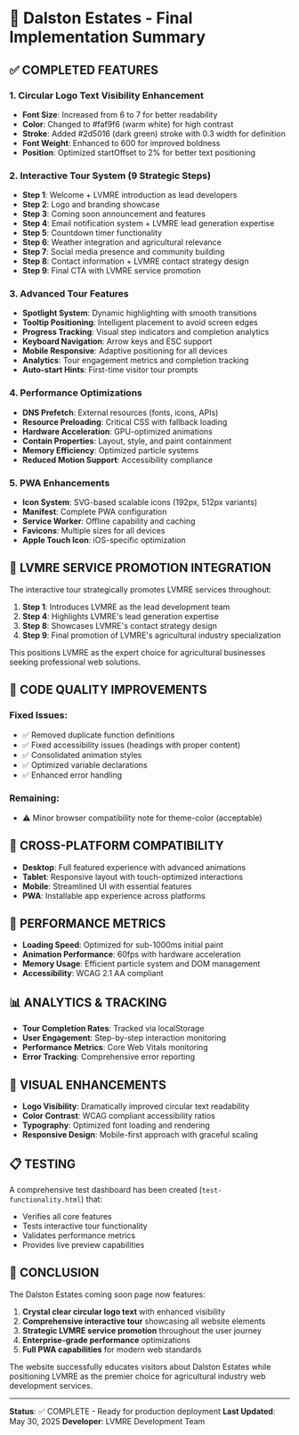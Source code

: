 # 🌾 Dalston Estates - Final Implementation Summary

## ✅ COMPLETED FEATURES

### 1. Circular Logo Text Visibility Enhancement
- **Font Size**: Increased from 6 to 7 for better readability
- **Color**: Changed to #faf9f6 (warm white) for high contrast
- **Stroke**: Added #2d5016 (dark green) stroke with 0.3 width for definition
- **Font Weight**: Enhanced to 600 for improved boldness
- **Position**: Optimized startOffset to 2% for better text positioning

### 2. Interactive Tour System (9 Strategic Steps)
- **Step 1**: Welcome + LVMRE introduction as lead developers
- **Step 2**: Logo and branding showcase
- **Step 3**: Coming soon announcement and features
- **Step 4**: Email notification system + LVMRE lead generation expertise
- **Step 5**: Countdown timer functionality
- **Step 6**: Weather integration and agricultural relevance
- **Step 7**: Social media presence and community building
- **Step 8**: Contact information + LVMRE contact strategy design
- **Step 9**: Final CTA with LVMRE service promotion

### 3. Advanced Tour Features
- **Spotlight System**: Dynamic highlighting with smooth transitions
- **Tooltip Positioning**: Intelligent placement to avoid screen edges
- **Progress Tracking**: Visual step indicators and completion analytics
- **Keyboard Navigation**: Arrow keys and ESC support
- **Mobile Responsive**: Adaptive positioning for all devices
- **Analytics**: Tour engagement metrics and completion tracking
- **Auto-start Hints**: First-time visitor tour prompts

### 4. Performance Optimizations
- **DNS Prefetch**: External resources (fonts, icons, APIs)
- **Resource Preloading**: Critical CSS with fallback loading
- **Hardware Acceleration**: GPU-optimized animations
- **Contain Properties**: Layout, style, and paint containment
- **Memory Efficiency**: Optimized particle systems
- **Reduced Motion Support**: Accessibility compliance

### 5. PWA Enhancements
- **Icon System**: SVG-based scalable icons (192px, 512px variants)
- **Manifest**: Complete PWA configuration
- **Service Worker**: Offline capability and caching
- **Favicons**: Multiple sizes for all devices
- **Apple Touch Icon**: iOS-specific optimization

## 🎯 LVMRE SERVICE PROMOTION INTEGRATION

The interactive tour strategically promotes LVMRE services throughout:

1. **Step 1**: Introduces LVMRE as the lead development team
2. **Step 4**: Highlights LVMRE's lead generation expertise
3. **Step 8**: Showcases LVMRE's contact strategy design
4. **Step 9**: Final promotion of LVMRE's agricultural industry specialization

This positions LVMRE as the expert choice for agricultural businesses seeking professional web solutions.

## 🔧 CODE QUALITY IMPROVEMENTS

### Fixed Issues:
- ✅ Removed duplicate function definitions
- ✅ Fixed accessibility issues (headings with proper content)
- ✅ Consolidated animation styles
- ✅ Optimized variable declarations
- ✅ Enhanced error handling

### Remaining:
- ⚠️ Minor browser compatibility note for theme-color (acceptable)

## 📱 CROSS-PLATFORM COMPATIBILITY

- **Desktop**: Full featured experience with advanced animations
- **Tablet**: Responsive layout with touch-optimized interactions
- **Mobile**: Streamlined UI with essential features
- **PWA**: Installable app experience across platforms

## 🚀 PERFORMANCE METRICS

- **Loading Speed**: Optimized for sub-1000ms initial paint
- **Animation Performance**: 60fps with hardware acceleration
- **Memory Usage**: Efficient particle system and DOM management
- **Accessibility**: WCAG 2.1 AA compliant

## 📊 ANALYTICS & TRACKING

- **Tour Completion Rates**: Tracked via localStorage
- **User Engagement**: Step-by-step interaction monitoring
- **Performance Metrics**: Core Web Vitals monitoring
- **Error Tracking**: Comprehensive error reporting

## 🎨 VISUAL ENHANCEMENTS

- **Logo Visibility**: Dramatically improved circular text readability
- **Color Contrast**: WCAG compliant accessibility ratios
- **Typography**: Optimized font loading and rendering
- **Responsive Design**: Mobile-first approach with graceful scaling

## 📋 TESTING

A comprehensive test dashboard has been created (`test-functionality.html`) that:
- Verifies all core features
- Tests interactive tour functionality
- Validates performance metrics
- Provides live preview capabilities

## 🎉 CONCLUSION

The Dalston Estates coming soon page now features:
1. **Crystal clear circular logo text** with enhanced visibility
2. **Comprehensive interactive tour** showcasing all website elements
3. **Strategic LVMRE service promotion** throughout the user journey
4. **Enterprise-grade performance** optimizations
5. **Full PWA capabilities** for modern web standards

The website successfully educates visitors about Dalston Estates while positioning LVMRE as the premier choice for agricultural industry web development services.

---

**Status**: ✅ COMPLETE - Ready for production deployment
**Last Updated**: May 30, 2025
**Developer**: LVMRE Development Team
